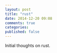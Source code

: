 ```yaml
---
layout: post
title: "rust"
date: 2014-12-20 09:08
comments: true
categories:
published: false
---
```


Initial thoughts on rust.
